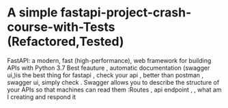 # A simple  fastapi-project-crash-course-with-Tests (Refactored,Tested)
FastAPI:  a modern, fast (high-performance), web framework for building APIs with Python 3.7
Best feauture  , automatic documentation (swagger ui,)is the best thing for fastapi  , check your api , better than postman , swagger ui, simply check . Swagger allows you to describe the structure of your APIs so that machines can read them :Routes , api endpoint , , what am I creating and respond it 
